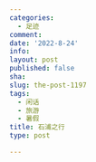```yaml
---
categories:
  - 足迹
comment: 
date: '2022-8-24'
info: 
layout: post
published: false
sha: 
slug: the-post-1197
tags:
  - 闲话
  - 旅游
  - 暑假
title: 石浦之行
type: post

---
```

